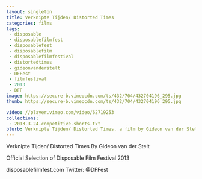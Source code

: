 ```yaml
---
layout: singleton
title: Verknipte Tijden/ Distorted Times
categories: films
tags:
 - disposable
 - disposablefilmfest
 - disposablefest
 - disposablefilm
 - disposablefilmfestival
 - distortedtimes
 - gideonvanderstelt
 - DFFest
 - filmfestival
 - 2013
 - DFF
image: https://secure-b.vimeocdn.com/ts/432/704/432704196_295.jpg
thumb: https://secure-b.vimeocdn.com/ts/432/704/432704196_295.jpg

video: //player.vimeo.com/video/62719253
collections:
 - 2013-3-24-competitive-shorts.txt
blurb: Verknipte Tijden/ Distorted Times, a film by Gideon van der Stelt.
---
```


Verknipte Tijden/ Distorted Times
By Gideon van der Stelt

Official Selection of Disposable Film Festival 2013

disposablefilmfest.com
Twitter: @DFFest